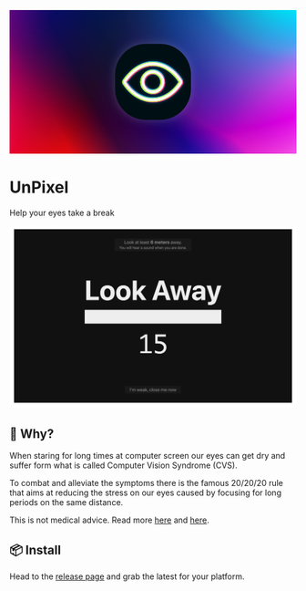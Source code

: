 ![logo](./build/github.jpg)

# UnPixel

Help your eyes take a break

![screenshot](./build/screenshot.png)

## 🤔 Why?

When staring for long times at computer screen our eyes can get dry and suffer form what is called Computer Vision Syndrome (CVS).

To combat and alleviate the symptoms there is the famous 20/20/20 rule that aims at reducing the stress on our eyes caused by focusing for long periods on the same distance.

This is not medical advice. Read more [here](https://en.wikipedia.org/wiki/Computer_vision_syndrome) and [here](https://www.aoa.org/healthy-eyes/eye-and-vision-conditions/computer-vision-syndrome).

## 📦 Install

Head to the [release page](https://github.com/cupcakearmy/unpixel/releases) and grab the latest for your platform.
